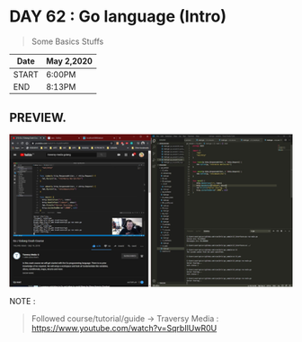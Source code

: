 # DAY 62 : Go language (Intro)

> Some Basics Stuffs

| Date | May 2,2020 |
| ------ | ------ |
| START | 6:00PM |
| END | 8:13PM |


## PREVIEW.
![Preview](Untitled.jpg)


NOTE : 
> Followed course/tutorial/guide ->
> Traversy Media : https://www.youtube.com/watch?v=SqrbIlUwR0U
